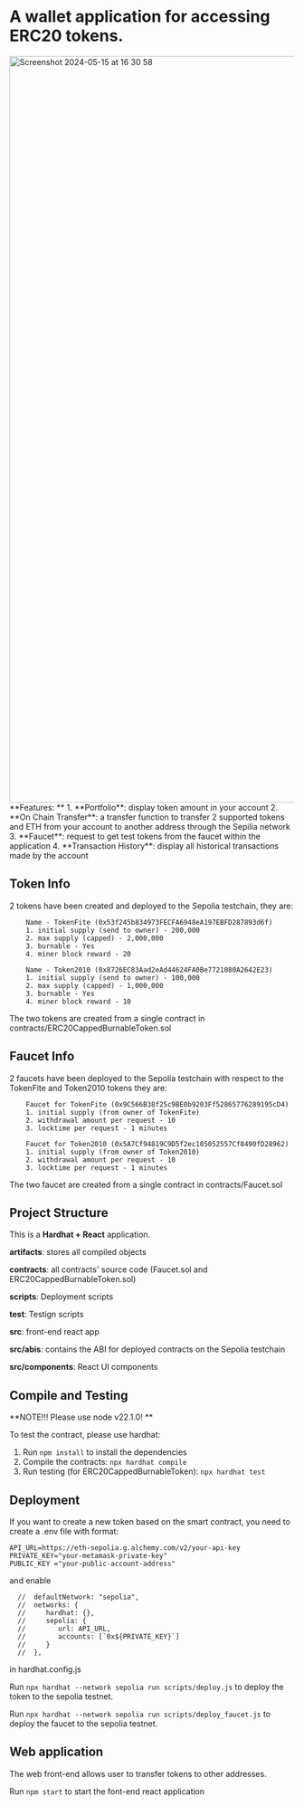 # A wallet application for accessing ERC20 tokens.
<img width="1320" alt="Screenshot 2024-05-15 at 16 30 58" src="https://github.com/RyanYuanyang/ERC20Wallet/assets/78694466/544f1f45-b4be-4bf4-9d86-64dc5b58706e">
**Features:
**
1. **Portfolio**: display token amount in your account
2. **On Chain Transfer**: a transfer function to transfer 2 supported tokens and ETH from your account to another address through the Sepilia network
3. **Faucet**: request to get test tokens from the faucet within the application
4. **Transaction History**: display all historical transactions made by the account

## Token Info
2 tokens have been created and deployed to the Sepolia testchain, they are:

        Name - TokenFite (0x53f245b834973FECFA6948eA197EBFD287893d6f)
        1. initial supply (send to owner) - 200,000
        2. max supply (capped) - 2,000,000
        3. burnable - Yes
        4. miner block reward - 20

        Name - Token2010 (0x8726EC83Aad2eAd44624FA0Be7721080A2642E23)
        1. initial supply (send to owner) - 100,000
        2. max supply (capped) - 1,000,000
        3. burnable - Yes
        4. miner block reward - 10

The two tokens are created from a single contract in contracts/ERC20CappedBurnableToken.sol

## Faucet Info
2 faucets have been deployed to the Sepolia testchain with respect to the TokenFite and Token2010 tokens they are:

        Faucet for TokenFite (0x9C566B38f25c9BE0b9203Ff52865776289195cD4)
        1. initial supply (from owner of TokenFite)
        2. withdrawal amount per request - 10
        3. locktime per request - 1 minutes

        Faucet for Token2010 (0x5A7Cf94819C9D5f2ec105052557Cf8490fD28962)
        1. initial supply (from owner of Token2010)
        2. withdrawal amount per request - 10
        3. locktime per request - 1 minutes

The two faucet are created from a single contract in contracts/Faucet.sol

## Project Structure
This is a **Hardhat + React** application.

**artifacts**: stores all compiled objects

**contracts**: all contracts' source code (Faucet.sol and ERC20CappedBurnableToken.sol)

**scripts**: Deployment scripts

**test**: Testign scripts

**src**: front-end react app

**src/abis**: contains the ABI for deployed contracts on the Sepolia testchain

**src/components**: React UI components


## Compile and Testing
**NOTE!!!
Please use node v22.1.0!
**

To test the contract, please use hardhat:
1. Run ```npm install``` to install the dependencies
2. Compile the contracts: ```npx hardhat compile```
3. Run testing (for ERC20CappedBurnableToken): ```npx hardhat test```

## Deployment
If you want to create a new token based on the smart contract, you need to create a .env file with format:
 ```
API_URL=https://eth-sepolia.g.alchemy.com/v2/your-api-key
PRIVATE_KEY="your-metamask-private-key"
PUBLIC_KEY ="your-public-account-address" 
```
and enable   
```
  //  defaultNetwork: "sepolia",
  //  networks: {
  //     hardhat: {},
  //     sepolia: {
  //        url: API_URL,
  //        accounts: [`0x${PRIVATE_KEY}`]
  //     }
  //  },
```
in hardhat.config.js

Run ```npx hardhat --network sepolia run scripts/deploy.js``` to deploy the token to the sepolia testnet.

Run ```npx hardhat --network sepolia run scripts/deploy_faucet.js``` to deploy the faucet to the sepolia testnet.


## Web application
The web front-end allows user to transfer tokens to other addresses.

Run ```npm start``` to start the font-end react application
